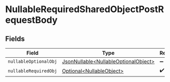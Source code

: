 # NullableRequiredSharedObjectPostRequestBody


## Fields

| Field                                                                                  | Type                                                                                   | Required                                                                               | Description                                                                            | Example                                                                                |
| -------------------------------------------------------------------------------------- | -------------------------------------------------------------------------------------- | -------------------------------------------------------------------------------------- | -------------------------------------------------------------------------------------- | -------------------------------------------------------------------------------------- |
| `nullableOptionalObj`                                                                  | [JsonNullable\<NullableOptionalObject>](../../models/shared/NullableOptionalObject.md) | :heavy_minus_sign:                                                                     | N/A                                                                                    |                                                                                        |
| `nullableRequiredObj`                                                                  | [Optional\<NullableObject>](../../models/shared/NullableObject.md)                     | :heavy_check_mark:                                                                     | N/A                                                                                    | <nil>                                                                                  |